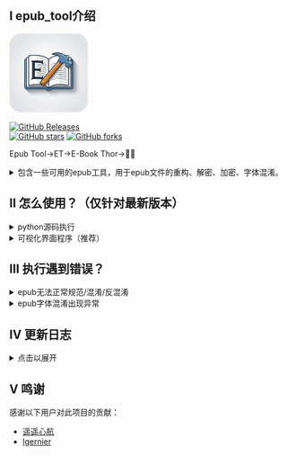 

## Ⅰ epub_tool介绍<br>


<div>
<img src="./img/icon.ico" alt="icon" style="width:10em">
</div>


[![GitHub Releases](https://img.shields.io/github/v/release/cnwxi/epub_tool)](https://github.com/cnwxi/epub_tool/releases/latest)  
 [![GitHub stars](https://img.shields.io/github/stars/cnwxi/epub_tool)](https://github.com/cnwxi/epub_tool/stargazers)
  [![GitHub forks](https://img.shields.io/github/forks/cnwxi/epub_tool)](https://github.com/cnwxi/epub_tool/network/members)

Epub Tool->ET->E-Book Thor->📖🔨

<details>
  <summary>包含一些可用的epub工具，用于epub文件的重构、解密、加密、字体混淆。</summary>
  <p>


1. `重构epub为规范格式_v2.8.3.py`->`utils\reformat_epub.py`<br>
作用：见原文件名。<br>
原始的百度贴吧帖子链接：[遥遥心航的帖子](https://jump2.bdimg.com/p/8090221625)。<br>
遥遥心航提供的原始文件：[蓝奏云网盘链接](https://wwb.lanzoub.com/b01k016hg) 密码：`i89p`。<br>
2. `重构epub并反文件名混淆.py`->`utils\decrypt_epub.py`<br>
作用：见原文件名。<br>
3. `重构epub并加入文件名混淆.py`->`utils\encrypt_epub.py`<br>
作用：见原文件名。<br>
4. `Epub_Tool_Console.py`<br>
作用：对上述工具（不包括字体混淆）的整合的命令行程序。<br>
5. `utils\encrypt_font.py`<br>
作用：对epub文件中指定内嵌字体的文字进行字体混淆。[https://github.com/cnwxi/epub_tool/issues/21]<br>
6. `Epub_Tool_TKUI.py`<br>
作用：对上述工具的整合的带操作界面的程序。<br>

注：重构会严格保证文件夹分类和文件名后缀。[https://github.com/cnwxi/epub_tool/issues/13]
  </p>
</details>

## Ⅱ 怎么使用？（仅针对最新版本）<br>

<details>
  <summary>python源码执行</summary>
  <p>

1. 下载python（推荐3.8或更高版本）；<br> 
2. 使用`git clone https://github.com/cnwxi/epub_tool.git`克隆本仓库；或直接在网页下载源码压缩包，解压后得到py文件；<br>
3. 准备依赖库，在终端输入`python -m pip install -r requirements.txt`;<br>
4. 终端切换工作路径为解压后文件夹所在路径
5. 执行py文件`python ./***.py`、`python ./utils/***.py`。<br> 
    <!-- - 单个工具执行：<br> 
    1. 使用命令行执行 `python 解压目标文件夹/epub_tool/utils/**.py` 。<br>
    - 整合工具执行：<br> 
    1. 使用命令行执行 `python 解压目标文件夹/epub_tool/epub_tool.py -i 需要处理的epub文件或者所在文件夹 -e/d/r` 其中e、d、r为不同的处理模式，分别是混淆`-e`、反混淆`-d`、重新格式化`-r`。<br> 
    2. 也可使用命令行执行 `python 解压目标文件夹/epub_tool/epub_tool.py -i 需要处理的epub文件或者所在文件夹 -m 处理模式`，处理模式为e、d、r。<br>  -->

  </p>

  >（注：会在对应工作路径生成日志文件`log.txt`，每次执行py文件会覆盖写入该文件，无需担心此文件过分占用存储空间<br>

</details>

<!-- 

<details> 
  <summary>命令行程序</summary>
  <p>

1. 从[releases](https://github.com/cnwxi/epub_tool/releases)下载对应的可执行文件；<br>
2. Windows可以直接双击可执行文件；<br>
![image](https://github.com/user-attachments/assets/53ed7c69-3f59-44fd-9c59-b754ada6c5a8)
3. 或使用命令行工具`CMD、Power Shell、Terminal`执行；<br>
4. 如提示无权限运行，可在终端输入 `chmod +x /可执行文件所在路径` （macOS：还需进入“设置-安全性与隐私-通用-允许从以下位置下载的APP”点击“仍要打开”）<br>
参考如图：<br>
![image](https://github.com/user-attachments/assets/18dd97fb-cc39-47d4-b5eb-fb48b01a28cd)
![image](https://github.com/user-attachments/assets/e0f7e997-6912-4792-a72d-f415e0525e34)
5. 参数列表参考如下：<br>
\-i  后面接需要处理的epub文件或所在文件夹；<br>
\-e  无需后接任何参数，指定程序对epub进行混淆处理；<br>
\-d  无需后接任何参数，指定程序对epub进行反混淆处理；<br>
\-r  无需后接任何参数，指定程序对epub进行格式化处理。<br>
\-m  后接指定的处理模式，e、d、r。（可选，效果同上-e、-d、-r）
6. 现在输入为文件夹路径时会提醒选择文件执行edr操作或所有文件执行edr操作。<br> 
 ![image](https://github.com/user-attachments/assets/4c5d6a6e-2e6e-427d-9251-8d9e4c2a3a68) 

- 举例：<br>
在可执行文件所在文件夹打开命令行工具（或打开命令行工具后切换到可执行文件所在文件夹）。<br>
可使用的命令行工具如cmd/powershell/terminal等。<br>
输入`Windows_epub_tool.exe -i epub文件路径或所在文件夹路径 -d`或`Windows_epub_tool.exe -i epub文件路径或所在文件夹路径 -m d`
并回车（注意不同平台可执行文件名不一致）。<br>
此命令行指定程序读取指定目录下所有epub文件，并对这些文件进行反混淆。<br>

  </p>
</details>

<details>
  <summary>Windows系统CMD命令行操作演示</summary>
  <p>
    
1. 可执行文件已下载至C:\Users\Administrator\Downloads\Programs位置，打开文件管理器，进入对应目录。如图：<br>
<img src="https://github.com/user-attachments/assets/0cd71e92-714b-4f44-8060-ad5d353ebb7a" width="600"><br>
2. 在最上方地址输入框输入cmd并回车，则可以直接在此目录下打开cmd。如图：<br>
<img src="https://github.com/user-attachments/assets/2f23826d-480a-4526-9dbe-f3fb06f5fa35" width="600"><br>
<img src="https://github.com/user-attachments/assets/8def1166-f7f6-4738-bed8-0b3057e1d81b" width="600"><br>
3. 输入 Windows_epub_tool.exe -i epub文件路径或所在文件夹路径 -d （注：此为演示命令行，具体的输入文件/文件夹和执行模式需要你自行指定）<br>
或 Windows_epub_tool.exe -i epub文件路径或所在文件夹路径 -m d 。如图：<br>
<img src="https://github.com/user-attachments/assets/0e1c703f-1c78-4242-9dce-480219805005" width="600"><br>
  
  </p>
</details> 

-->

<details>
  <summary>可视化界面程序（推荐）</summary>
  <p>

    
>（注：同样会在可执行程序所在路径生成日志文件`log.txt`，每次启动程序会覆盖写入该文件，无需担心此文件过分占用存储空间，mac文件写入位置为`/Applications/Epub_Tool_TKUI.app/Contents/MacOS/log.txt`，win文件写入位置为`Epub_Tool_TKUI.exe所在目录`）<br>


> （Mac安装后运行若提示无法验证安全性，请参考[Apple 无法检查 App 是否包含恶意软件（来自Apple官网Mac使用手册）](https://support.apple.com/zh-cn/guide/mac-help/mchleab3a043/mac)，进入系统设置-隐私与安全性-安全性-点击“仍要打开”；Windows若报告病毒文件请忽略警告，允许文件保留本地。）

![操作演示](./img/how_to_use.gif)

<!-- - UI预览，具体界面可能随后续更新改动<br>

  - mac<br> 
<img width="300" alt="mac" src="https://github.com/user-attachments/assets/dd3ba06c-5fb7-4439-88d6-4ff67ed1f0db" /><br> 

  - windows<br> 
<img width="260" alt="windows" src="https://github.com/user-attachments/assets/99acedf7-2f41-44bb-9059-6de9d36dd1d0" /><br>  -->

  </p>
</details>

## Ⅲ 执行遇到错误？

<details>
  <summary>epub无法正常规范/混淆/反混淆</summary><br>
  <p>
    1、优先解压文件，查看其中content.opf文件，检查是否存在问题。若无法解决，在Issues区提交issue并附带原文件。[https://github.com/cnwxi/epub_tool/issues/8 https://github.com/cnwxi/epub_tool/issues/10]
  </p>
  <p>
    2、若下载文件名带“精品”二字，且解压后文件夹内包含“/META-INF/encryption.xml”，检查此文件内是否有“ZhangYue.Inc”字样。若满足则此文件为掌阅加密书籍，为规避版权问题，此处不提供解密程序，请使用「掌阅」打开阅读。[https://github.com/cnwxi/epub_tool/issues/19]
  </p>
</details>

<details>
  <summary>epub字体混淆出现异常</summary><br>
  <p>
    1、字体混淆根据标签名称的字典逆序进行处理，如存在如下标签时：&lt;h2&gt;、&lt;p&gt;、&lt;p class=&quot;p1&quot;&gt;、&lt;span&gt;、&lt;span class=&quot;s1&quot;&gt;，会按照span.s1、span、p.p1、p、h2的顺序进行字体混淆，并以此类推，规划样式标签命名，来保证嵌套标签中的文字能够正常混淆，当然最好避免过分复杂的标签嵌套。<br>
  </p>
</details>

## Ⅳ 更新日志<br>
<details>
  <summary>点击以展开</summary>
  <p>

### 2025.04.27<br>
界面更新，使用ttk控件替换tk以实现跨平台统一；功能更新，增加右键点击快速打开所在/输出文件夹、删除已添加文件、查看日志文件等功能，添加鼠标悬停显示更多信息功能，添加字体加密功能。<br>
使用 `20230418《ePub指南——从入门到放弃》编著：赤霓（第2版）`进行字体加密测试，执行过程无报错，具体查看内容有部分字符因复杂样式导致被意外混淆。 [下载链接](https://wwxq.lanzov.com/b0nz4q13i) 密码:8vfp<br>
### 2025.04.23<br>
移除命令行程序编译；移除mac编译-F参数；添加icon.icns图标适配macOS，优化显示效果；移除Ubuntu（Linux系统）编译。<br>
### 2025.03.20<br>
修复失效的自定义输出路径。<br>
### 2025.03.01<br>
图标打包进可执行文件。<br>
### 2025.02.20<br>
更新图标。<br>
### 2024.12.25<br>
修复在mac上的日志文件写入位置，更改日志写入方式，清理原始脚本中重复的无效循环。<br>
### 2024.12.24<br>
Update build.yml。https://github.com/cnwxi/epub_tool/pull/17<br>
### 2024.12.23<br>
调整UI、取消push自动构建。<br>
### 2024.12.17<br>
修复UI显示问题,分支整合。<br>
### 2024.12.16<br>
创建新分支TKUI，实现基本UI DEMO，功能已整合。<br>
### 2024.11.17<br>
添加文件夹手动选择需要处理文件，输入文件序号进行选择，不再是默认处理文件夹内全部epub文件，添加了输入检测提示，错误后会返回重新输入。https://github.com/cnwxi/epub_tool/pull/15<br>
### 2024.10.24<br>
修复未处理输入时拖入文件带引号导致的文件路径检查错误。<br>
### 2024.09.09<br>
因额外依赖库未打包到可执行文件，重新打包可执行文件。<br>
更新相关使用教程。<br>
### 2024.09.08<br>
为避免有人不会使用命令行工具，更新Windows系统下相关操作的基础流程。<br>
程序允许直接双击执行，后续再输入参数。<br>
对应操作忽略固定后缀跳过文件处理。_encrypt、_decrypt、_reformat<br>
### 2024.08.29<br>
修复混淆ID导致的反混淆不完全。<br>
修复存在异常opf时程序闪退问题。<br>
更新日志记录。<br>
### 2024.08.28<br>
整合代码，使用命令行批量处理epub文件。<br>
支持输入单个epub文件或epub文件所在文件夹，支持子目录遍历。<br>
修改输出路径，现为原epub文件同级路径，通过添加不同后缀`encrypt\decrypt\reformat`区分原文件和处理后文件。<br>
### 2024.06.19<br>
代码更新，使用相似度计算覆盖opf文件中未混淆的其他文件名情况。<br>
### 2024.06.13<br>
更新yml文件。https://github.com/cnwxi/epub_tool/pull/9<br>
### 2024.06.12<br>
针对cover页面未混淆的情况做更改。<br>
修改自动发布逻辑，修改py文件不触发CI，仅修改yml后触发。修改yml，无需手动执行才执行发布。<br>
### 2024.06.08<br>
CI配置文件更新。https://github.com/cnwxi/epub_tool/pull/6 https://github.com/cnwxi/epub_tool/pull/7<br>
### 2024.06.07<br>
修改主函数逻辑，防止epub文件不存在导致的程序崩溃。https://github.com/cnwxi/epub_tool/pull/4<br>
加入CI自动构建。https://github.com/cnwxi/epub_tool/pull/5<br>
加入CI自动发布。<br>
### 2024.05.28<br>
修正`重构epub为规范格式_v2.8.3.py`中生成的content.opf文件内容格式。https://github.com/cnwxi/epub_tool/pull/3<br>
### 2024.05.16<br>
更改文件输出路径。https://github.com/cnwxi/epub_tool/pull/2<br>
### 2024.05.09<br>
针对多看~slim文件进行修改，处理html中使用`../`、`./`、`/`开头的链接。<br>
### 2024.04.23<br>
初始化仓库。<br>

  </p>
</details>

## Ⅴ 鸣谢<br>
感谢以下用户对此项目的贡献：
- [遥遥心航](https://tieba.baidu.com/home/main?id=tb.1.7f262ae1.5_dXQ2Jp0F0MH9YJtgM2Ew)
- [lgernier](https://github.com/lgernierO)<br>
